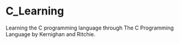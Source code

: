 # C_Learning

Learning the C programming language through The C Programming Language by Kernighan and Ritchie. 
